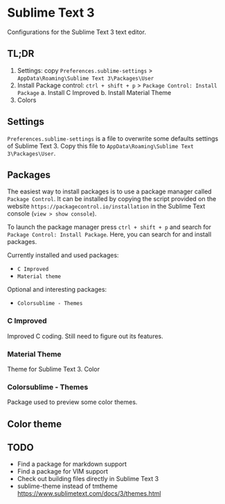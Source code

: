 # Sublime Text 3
Configurations for the Sublime Text 3 text editor.

## TL;DR
   1. Settings: copy `Preferences.sublime-settings` > `AppData\Roaming\Sublime Text 3\Packages\User`
   2. Install Package control: `ctrl + shift + p` > `Package Control: Install Package`
      a. Install C Improved
      b. Install Material Theme
   3. Colors

## Settings
`Preferences.sublime-settings` is a file to overwrite some defaults settings of Sublime Text 3. Copy this file to `AppData\Roaming\Sublime Text 3\Packages\User`.

## Packages
The easiest way to install packages is to use a package manager called `Package Control`. It can be installed by copying the script provided on the website `https://packagecontrol.io/installation` in the Sublime Text console (`view > show console`).

To launch the package manager press `ctrl + shift + p` and search for `Package Control: Install Package`. Here, you can search for and install packages.

Currently installed and used packages:
   - `C Improved`
   - `Material theme`

Optional and interesting packages:
   - `Colorsublime - Themes`

### C Improved
Improved C coding. Still need to figure out its features.

### Material Theme
Theme for Sublime Text 3. Color

### Colorsublime - Themes
Package used to preview some color themes.

## Color theme

## TODO
   - Find a package for markdown support
   - Find a package for VIM support
   - Check out building files directly in Sublime Text 3
   - sublime-theme instead of tmtheme https://www.sublimetext.com/docs/3/themes.html